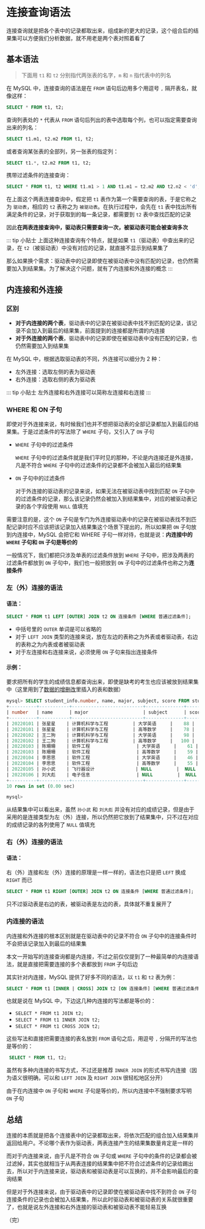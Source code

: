 # 连接查询语法

连接查询就是把各个表中的记录都取出来，组成新的更大的记录，这个组合后的结果集可以方便我们分析数据，就不用老是两个表对照着看了

## 基本语法

> 下面用 `t1` 和 `t2` 分别指代两张表的名字，`m` 和 `n` 指代表中的列名

在 MySQL 中，连接查询的语法是在 `FROM` 语句后边用多个用逗号 `,` 隔开表名，就像这样：

```sql
SELECT * FROM t1, t2;
```

查询列表处的 `*` 代表从 `FROM` 语句后列出的表中选取每个列，也可以指定需要查询出来的列名：

```sql
SELECT t1.m1, t2.m2 FROM t1, t2;
```

或者查询某张表的全部列，另一张表的指定列：

```sql
SELECT t1.*, t2.m2 FROM t1, t2;
```

携带过滤条件的连接查询：

```sql
SELECT * FROM t1, t2 WHERE t1.m1 > 1 AND t1.m1 = t2.m2 AND t2.n2 < 'd';
```

在上面这个两表连接查询中，假定把 `t1` 表作为第一个需要查询的表，于是它称之为 `驱动表`，相应的 `t2` 表称之为 `被驱动表`。在执行过程中，会先在 `t1` 表中找出所有满足条件的记录，对于获取到的每一条记录，都需要到 `t2` 表中查找匹配的记录

因此**在两表连接查询中，驱动表只需要查询一次，被驱动表可能会被查询多次**

::: tip 小贴士
上面这种连接查询有个特点，就是如果 `t1`（驱动表）中查出来的记录，在 `t2`（被驱动表）中没有对应的记录，就直接不显示到结果集了

那么如果换个需求：驱动表中的记录即使在被驱动表中没有匹配的记录，也仍然需要加入到结果集。为了解决这个问题，就有了内连接和外连接的概念
:::

## 内连接和外连接

### 区别

* **对于内连接的两个表**，驱动表中的记录在被驱动表中找不到匹配的记录，该记录不会加入到最后的结果集，前面提到的连接都是所谓的内连接
* **对于外连接的两个表**，驱动表中的记录即使在被驱动表中没有匹配的记录，也仍然需要加入到结果集

在 MySQL 中，根据选取驱动表的不同，外连接可以细分为 2 种：

* 左外连接：选取左侧的表为驱动表
* 右外连接：选取右侧的表为驱动表

::: tip 小贴士
左外连接和右外连接可以简称左连接和右连接
:::

### WHERE 和 ON 子句

即使对于外连接来说，有时候我们也并不想把驱动表的全部记录都加入到最后的结果集。于是过滤条件的写法除了 `WHERE` 子句，又引入了 `ON` 子句

* `WHERE` 子句中的过滤条件

  `WHERE` 子句中的过滤条件就是我们平时见的那种，不论是内连接还是外连接，凡是不符合 `WHERE` 子句中的过滤条件的记录都不会被加入最后的结果集

* `ON` 子句中的过滤条件

  对于外连接的驱动表的记录来说，如果无法在被驱动表中找到匹配 `ON` 子句中的过滤条件的记录，那么该记录仍然会被加入到结果集中，对应的被驱动表记录的各个字段使用 `NULL` 值填充

需要注意的是，这个 `ON` 子句是专门为外连接驱动表中的记录在被驱动表找不到匹配记录时应不应该把该记录加入结果集这个场景下提出的，所以如果把 `ON` 子句放到内连接中，MySQL 会把它和 WHERE 子句一样对待，也就是说：**内连接中的 `WHERE` 子句和 `ON` 子句是等价的**

一般情况下，我们都把只涉及单表的过滤条件放到 `WHERE` 子句中，把涉及两表的过滤条件都放到 `ON` 子句中，我们也一般把放到 `ON` 子句中的过滤条件也称之为**连接条件**

### 左（外）连接的语法

#### 语法：

```sql
SELECT * FROM t1 LEFT [OUTER] JOIN t2 ON 连接条件 [WHERE 普通过滤条件];
```

* 中括号里的 `OUTER` 单词是可以省略的
* 对于 `LEFT JOIN` 类型的连接来说，放在左边的表称之为外表或者驱动表，右边的表称之为内表或者被驱动表
* 对于左连接和右连接来说，必须使用 `ON` 子句来指出连接条件

#### 示例：

要求把所有的学生的成绩信息都查询出来，即使是缺考的考生也应该被放到结果集中（这里用到了[数据的增删改](/basic-skills/mysql/data-insert-delete-update/)里插入的表和数据）

```sql
mysql> SELECT student_info.number, name, major, subject, score FROM student_info LEFT JOIN student_score ON student_info.number = student_score.number;
+----------+-----------+--------------------------+--------------+-------+
| number   | name      | major                    | subject      | score |
+----------+-----------+--------------------------+--------------+-------+
| 20220101 | 张星星    | 计算机科学与工程         | 大学英语     |    88 |
| 20220101 | 张星星    | 计算机科学与工程         | 高等数学     |    78 |
| 20220102 | 王二狗    | 计算机科学与工程         | 大学英语     |    98 |
| 20220102 | 王二狗    | 计算机科学与工程         | 高等数学     |   100 |
| 20220103 | 陈珊珊    | 软件工程                 | 大学英语     |    61 |
| 20220103 | 陈珊珊    | 软件工程                 | 高等数学     |    59 |
| 20220104 | 李思思    | 软件工程                 | 大学英语     |    46 |
| 20220104 | 李思思    | 软件工程                 | 高等数学     |    55 |
| 20220105 | 孙小武    | 飞行器设计               | NULL         |  NULL |
| 20220106 | 刘大彪    | 电子信息                 | NULL         |  NULL |
+----------+-----------+--------------------------+--------------+-------+
10 rows in set (0.00 sec)

mysql>
```

从结果集中可以看出来，虽然 `孙小武` 和 `刘大彪` 并没有对应的成绩记录，但是由于采用的是连接类型为左（外）连接，所以仍然把它放到了结果集中，只不过在对应的成绩记录的各列使用了 `NULL` 值填充

### 右（外）连接的语法

#### 语法：

右（外）连接和左（外）连接的原理是一样一样的，语法也只是把 `LEFT` 换成 `RIGHT` 而已

```sql
SELECT * FROM t1 RIGHT [OUTER] JOIN t2 ON 连接条件 [WHERE 普通过滤条件];
```

只不过驱动表是右边的表，被驱动表是左边的表，具体就不重复展开了

### 内连接的语法

内连接和外连接的根本区别就是在驱动表中的记录不符合 `ON` 子句中的连接条件时不会把该记录加入到最后的结果集

本文一开始写的连接查询都是内连接，不过之前仅仅提到了一种最简单的内连接语法，就是直接把需要连接的多个表都放到 `FROM` 子句后边

其实针对内连接，MySQL 提供了好多不同的语法，以 `t1` 和 `t2` 表为例：

```sql
SELECT * FROM t1 [INNER | CROSS] JOIN t2 [ON 连接条件] [WHERE 普通过滤条件];
```

也就是说在 MySQL 中，下边这几种内连接的写法都是等价的：

* `SELECT * FROM t1 JOIN t2;`
* `SELECT * FROM t1 INNER JOIN t2;`
* `SELECT * FROM t1 CROSS JOIN t2;`

这些写法和直接把需要连接的表名放到 `FROM` 语句之后，用逗号 `,` 分隔开的写法也是等价的：

```sql
 SELECT * FROM t1, t2;
```

虽然有多种内连接的书写方式，不过还是推荐 `INNER JOIN` 的形式书写内连接（因为语义很明确，可以和 `LEFT JOIN` 及 `RIGHT JOIN` 很轻松地区分开）

由于在内连接中 `ON` 子句和 `WHERE` 子句是等价的，所以内连接中不强制要求写明 `ON` 子句

## 总结

连接的本质就是把各个连接表中的记录都取出来，将依次匹配的组合加入结果集并返回给用户。不论哪个表作为驱动表，两表连接产生的结果集数量肯定是一样的

而对于内连接来说，由于凡是不符合 `ON` 子句或 `WHERE` 子句中的条件的记录都会被过滤掉，其实也就相当于从两表连接的结果集中把不符合过滤条件的记录给踢出去，所以对于内连接来说，驱动表和被驱动表是可以互换的，并不会影响最后的查询结果

但是对于外连接来说，由于驱动表中的记录即使在被驱动表中找不到符合 `ON` 子句连接条件的记录也会被加入结果集，所以此时驱动表和被驱动表的关系就很重要了，也就是说左外连接和右外连接的驱动表和被驱动表不能轻易互换

（完）
